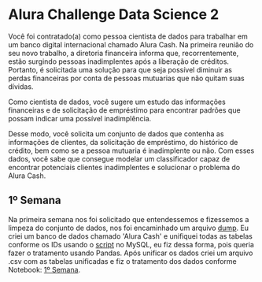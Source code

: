 # Alura Challenge Data Science 2

Você foi contratado(a) como pessoa cientista de dados para trabalhar em um banco digital internacional chamado Alura Cash. Na primeira reunião do seu novo trabalho, a diretoria financeira informa que, recorrentemente, estão surgindo pessoas inadimplentes após a liberação de créditos. Portanto, é solicitada uma solução para que seja possível diminuir as perdas financeiras por conta de pessoas mutuarias que não quitam suas dívidas.

Como cientista de dados, você sugere um estudo das informações financeiras e de solicitação de empréstimo para encontrar padrões que possam indicar uma possível inadimplência.

Desse modo, você solicita um conjunto de dados que contenha as informações de clientes, da solicitação de empréstimo, do histórico de crédito, bem como se a pessoa mutuaria é inadimplente ou não. Com esses dados, você sabe que consegue modelar um classificador capaz de encontrar potenciais clientes inadimplentes e solucionar o problema do Alura Cash.

## 1º Semana

Na primeira semana nos foi solicitado que entendessemos e fizessemos a limpeza do conjunto de dados, nos foi encaminhado um arquivo [dump](https://github.com/Dev-Zz/Alura_Challenge_Data_Science_2/blob/main/Dados/dump-analise_risco-202207271411.sql.txt). Eu criei um banco de dados chamado 'Alura Cash' e unifiquei todas as tabelas conforme os IDs usando o [script](https://github.com/Dev-Zz/Alura_Challenge_Data_Science_2/blob/main/Dados/sql_unir_tabelas.sql) no MySQL, eu fiz dessa forma, pois queria fazer o tratamento usando Pandas. Após unificar os dados criei um arquivo .csv com as tabelas unificadas e fiz o tratamento dos dados conforme Notebook: [1º Semana](https://github.com/Dev-Zz/Alura_Challenge_Data_Science_2/blob/main/Alura%20Challenge/Alura%20Challenge%201%20Semana.ipynb).
